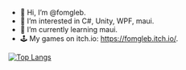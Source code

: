 - 👋 Hi, I’m @fomgleb.
- 👀 I’m interested in C#, Unity, WPF, maui.
- 🌱 I’m currently learning maui.
- 🕹️ My games on itch.io: https://fomgleb.itch.io/.

[![Top Langs](https://github.com/PencilNavigator/readme-stats-URL/blob/main/URL.md/api/top-langs/?username=fomgleb&layout=compact&theme=radical&hide=ShaderLab,CMake,HLSL,Objective-C)](https://github.com/anuraghazra/github-readme-stats)

